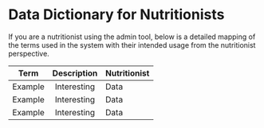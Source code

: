 # Data Dictionary for Nutritionists
If you are a nutritionist using the admin tool, below is a detailed mapping of the terms used in the system with their intended usage from the nutritionist perspective.

| Term          | Description   | Nutritionist  |
| ------------- |:-------------:| ------|
| Example       | Interesting   | Data  |
| Example       | Interesting   | Data  |
| Example       | Interesting   | Data  |
